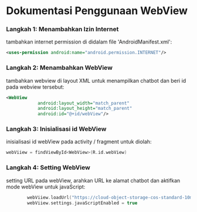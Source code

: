 # Dokumentasi Penggunaan WebView

### Langkah 1: Menambahkan Izin Internet
tambahkan  internet permission di didalam file 'AndroidManifest.xml':
```xml
<uses-permission android:name="android.permission.INTERNET"/>
```

### Langkah 2: Menambahkan WebView
tambahkan webview di layout XML untuk menampilkan chatbot dan beri id pada webview tersebut:
```xml
<WebView
            android:layout_width="match_parent"
            android:layout_height="match_parent"
            android:id="@+id/webView"/>
```

### Langkah 3: Inisialisasi id WebView
inisialisasi id webView pada activity / fragment untuk diolah:
```kotlin
webViiew = findViewById<WebView>(R.id.webView)
```

### Langkah 4: Setting WebView
setting URL pada webView, arahkan URL ke alamat chatbot dan aktifkan mode webView untuk javaScript:
```kotlin
        webViiew.loadUrl("https://cloud-object-storage-cos-standard-10m.s3.jp-tok.cloud-object-storage.appdomain.cloud/bot-assistant-mobile.html")
        webViiew.settings.javaScriptEnabled = true
```

